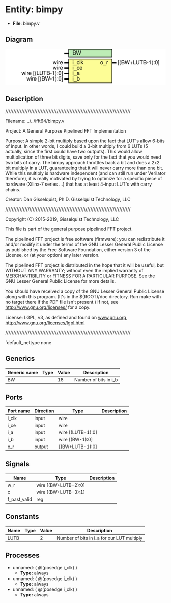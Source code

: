 # Entity: bimpy

- **File**: bimpy.v
## Diagram

![Diagram](bimpy.svg "Diagram")
## Description

//////////////////////////////////////////////////////////////////////////////

 Filename:	../../ifft64/bimpy.v

 Project:	A General Purpose Pipelined FFT Implementation

 Purpose:	A simple 2-bit multiply based upon the fact that LUT's allow
		6-bits of input.  In other words, I could build a 3-bit
	multiply from 6 LUTs (5 actually, since the first could have two
	outputs).  This would allow multiplication of three bit digits, save
	only for the fact that you would need two bits of carry.  The bimpy
	approach throttles back a bit and does a 2x2 bit multiply in a LUT,
	guaranteeing that it will never carry more than one bit.  While this
	multiply is hardware independent (and can still run under Verilator
	therefore), it is really motivated by trying to optimize for a
	specific piece of hardware (Xilinx-7 series ...) that has at least
	4-input LUT's with carry chains.



 Creator:	Dan Gisselquist, Ph.D.
		Gisselquist Technology, LLC

//////////////////////////////////////////////////////////////////////////////

 Copyright (C) 2015-2019, Gisselquist Technology, LLC

 This file is part of the general purpose pipelined FFT project.

 The pipelined FFT project is free software (firmware): you can redistribute
 it and/or modify it under the terms of the GNU Lesser General Public License
 as published by the Free Software Foundation, either version 3 of the
 License, or (at your option) any later version.

 The pipelined FFT project is distributed in the hope that it will be useful,
 but WITHOUT ANY WARRANTY; without even the implied warranty of
 MERCHANTIBILITY or FITNESS FOR A PARTICULAR PURPOSE.  See the GNU Lesser
 General Public License for more details.

 You should have received a copy of the GNU Lesser General Public License
 along with this program.  (It's in the $(ROOT)/doc directory.  Run make
 with no target there if the PDF file isn't present.)  If not, see
 <http://www.gnu.org/licenses/> for a copy.

 License:	LGPL, v3, as defined and found on www.gnu.org,
		http://www.gnu.org/licenses/lgpl.html


//////////////////////////////////////////////////////////////////////////////


`default_nettype	none


## Generics

| Generic name | Type | Value | Description             |
| ------------ | ---- | ----- | ----------------------- |
| BW           |      | 18    |  Number of bits in i_b  |
## Ports

| Port name | Direction | Type              | Description |
| --------- | --------- | ----------------- | ----------- |
| i_clk     | input     | wire              |             |
|  i_ce     | input     | wire              |             |
| i_a       | input     | wire	[(LUTB-1):0] |             |
| i_b       | input     | wire	[(BW-1):0]   |             |
| o_r       | output    | [(BW+LUTB-1):0]   |             |
## Signals

| Name         | Type                 | Description |
| ------------ | -------------------- | ----------- |
| w_r          | wire [(BW+LUTB-2):0] |             |
| c            | wire [(BW+LUTB-3):1] |             |
| f_past_valid | reg                  |             |
## Constants

| Name | Type | Value | Description                                 |
| ---- | ---- | ----- | ------------------------------------------- |
| LUTB |      | 2     | Number of bits in i_a for our LUT multiply  |
## Processes
- unnamed: ( @(posedge i_clk) )
  - **Type:** always
- unnamed: ( @(posedge i_clk) )
  - **Type:** always
- unnamed: ( @(posedge i_clk) )
  - **Type:** always
